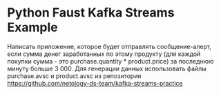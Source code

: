 # Python Faust Kafka Streams Example

Написать приложение, которое будет отправлять сообщение-алерт, если сумма денег заработанных по этому продукту (для каждой покупки сумма - это purchase.quantity * product.price) за последнюю минуту больше 3 000.
Для генерации данных использовать файлы purchase.avsc и product.avsc из репозитория https://github.com/netology-ds-team/kafka-streams-practice
